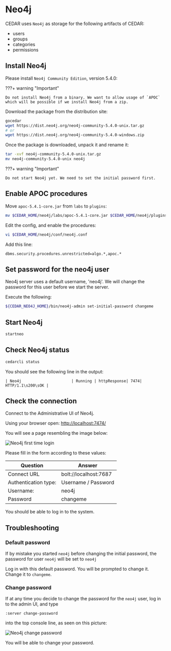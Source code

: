 # Neo4j
CEDAR uses `Neo4j` as storage for the following artifacts of CEDAR:

- users
- groups
- categories
- permissions
    

## Install Neo4j

Please install `Neo4j Community Edition`, version 5.4.0:

???+ warning "Important"

    Do not install Neo4j from a binary. We want to allow usage of `APOC` which will be possible if we install Neo4j from a zip.

Download the package from the distribution site:

```sh
gocedar
wget https://dist.neo4j.org/neo4j-community-5.4.0-unix.tar.gz
# or
wget https://dist.neo4j.org/neo4j-community-5.4.0-windows.zip
```

Once the package is downloaded, unpack it and rename it:

```sh
tar -xvf neo4j-community-5.4.0-unix.tar.gz
mv neo4j-community-5.4.0-unix neo4j
```

???+ warning "Important"

    Do not start Neo4j yet. We need to set the initial password first.

## Enable APOC procedures

Move ```apoc-5.4.1-core.jar``` from ```labs``` to ```plugins```:

```sh
mv $CEDAR_HOME/neo4j/labs/apoc-5.4.1-core.jar $CEDAR_HOME/neo4j/plugins/. 
```

Edit the config, and enable the procedures:
```sh
vi $CEDAR_HOME/neo4j/conf/neo4j.conf 
```
Add this line:
```
dbms.security.procedures.unrestricted=algo.*,apoc.*
```


## Set password for the neo4j user

Neo4j server uses a default username, 'neo4j'. We will change the password for this user before we start the server.

Execute the following:

```sh
${CEDAR_NEO4J_HOME}/bin/neo4j-admin set-initial-password changeme
```

## Start Neo4j

```sh
startneo
```

## Check Neo4j status
```sh
cedarcli status
```

You should see the following line in the output:
```
| Neo4j                      | Running | httpResponse| 7474| HTTP/1.1\s200\sOK |
```


## Check the connection

Connect to the Administrative UI of Neo4j.

Using your browser open: [http://localhost:7474/](http://localhost:7474/)

You will see a page resembling the image below:

![Neo4j first time login](../img/neo4j-first-time-login.png)

Please fill in the form according to these values:

| Question             | Answer                |
|----------------------|-----------------------|
| Connect URL          | bolt://localhost:7687 |
| Authentication type: | Username / Password   |
| Username:            | neo4j                 |
| Password             | changeme              |

You should be able to log in to the system.

## Troubleshooting

### Default password
If by mistake you started `neo4j` before changing the initial password, the password for user `neo4j` will be set to `neo4j`

Log in with this default password. You will be prompted to change it. Change it to `changeme`.

### Change password
If at any time you decide to change the password for the `neo4j` user, log in to the admin UI, and type

```
:server change-password
```

into the top console line, as seen on this picture:

![Neo4j change password](../img/neo4j-change-password.png)

You will be able to change your password.
